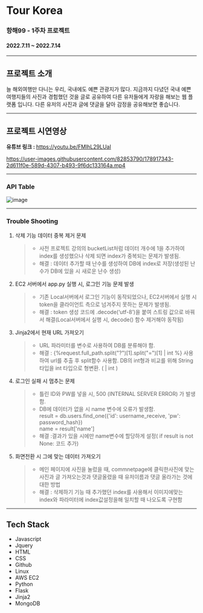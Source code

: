 # Tour Korea
### 항해99 - 1주차 프로젝트 
#### 2022.7.11 ~ 2022.7.14   
   
   
---   

## 프로젝트 소개
늘 해외여행만 다니는 우리, 국내에도 예쁜 관광지가 많다.
지금까지 다녔던 국내 예쁜 여행지들의 사진과 경험했던 것을 글로 공유하여 다른 유저들에게 자랑을 해보는 웹 플랫폼 입니다. 다른 유저의 사진과 글에 댓글을 달아 감정을 공유해보면 좋습니다.

   ---
## 프로젝트 시연영상
<strong>유튜브 링크 : </strong> https://youtu.be/FMlhL29LUaI

https://user-images.githubusercontent.com/82853790/178917343-2d611f0e-589d-4307-b493-9f6dc133164a.mp4



   ---
### API Table
![image](https://user-images.githubusercontent.com/82853790/178977006-bdbc1759-b928-4fc4-90fe-0a6e56790511.png)



   ---
### Trouble Shooting
1. 삭제 기능 데이터 중복 제거 문제
   > - 사전 프로젝트 강의의 bucketList처럼 데이터 개수에 1을 추가하여 index를 생성했으나 삭제 되면 index가 중복되는 문제가 발생됨.
   >  - 해결 : 데이터 추가할 때 난수를 생성하여 DB에 index로 저장(생성된 난수가 DB에 있을 시 새로운 난수 생성)

2. EC2 서버에서 app.py 실행 시, 로그인 기능 문제 발생
   > - 기존 Local서버에서 로그인 기능이 동작되었으나, EC2서버에서 실행 시 token을 클라이언트 측으로 넘겨주지 못하는 문제가 발생됨.
   > - 해결 : token 생성 코드에 .decode(‘utf-8’)을 붙여 스트링 값으로 바꿔서 해결(Local서버에서 실행 시, decode() 함수 제거해야 동작됨)

3. Jinja2에서 현재 URL 가져오기
   > - URL 파라미터를 변수로 사용하여 DB를 분류해야 함.
   > - 해결 : {%request.full_path.split("?")[1].split("=")[1] | int %}  사용하여 url를 추출 후 split함수 사용함. 
               DB의 int형과 비교를 위해 String 타입을 int 타입으로 형변환. ( | int )

4. 로그인 실패 시 멈추는 문제
    > - 틀린 ID와 PW를 넣을 시,  500 (INTERNAL SERVER ERROR) 가 발생함.   
    > - DB에 데이터가 없을 시 name 변수에 오류가 발생함.   
    >result = db.users.find_one({'id': username_receive, 'pw': password_hash})  
    >name = result['name']
    > - 해결 :결과가 있을 시에만 name변수에 할당하게 설정( if result is not None:  코드 추가)

5. 화면전환 시 그에 맞는 데이터 가져오기 
    > - 메인 페이지에 사진을 눌렀을 때, commnetpage에 클릭한사진에 맞는 사진과 글 가져오는것과 댓글올렸을 때 유저이름과 댓글 올라가는 것에 대한 방법
    > - 해결 : 삭제하기 기능 때 추가했던 index를 사용해서 이미지에맞는 index와 파라미터에 index값설정을해 일치할 때 나오도록 구현함


  -----
## Tech Stack
 - Javascript 
 - Jquery
 - HTML
 - CSS
 - Github
 - Linux
 - AWS EC2
 - Python
 - Flask
 - Jinja2
 - MongoDB



